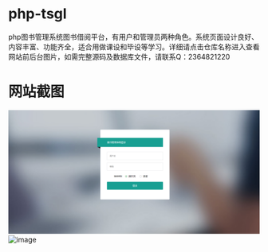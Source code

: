 # php-tsgl
php图书管理系统图书借阅平台，有用户和管理员两种角色。系统页面设计良好、内容丰富、功能齐全，适合用做课设和毕设等学习。详细请点击仓库名称进入查看网站前后台图片，如需完整源码及数据库文件，请联系Q：2364821220
# 网站截图
![image](https://github.com/hzl0898/php-tsgl/blob/main/登录页面.png)
![image](https://github.com/hzl0898/php-tsgl/blob/main/后台借阅管理.png)
